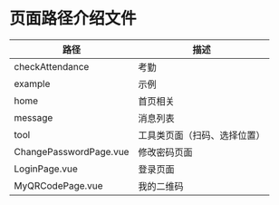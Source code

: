 # 页面路径介绍文件

| 路径                     | 描述             |
|------------------------|----------------|
| checkAttendance        | 考勤             |
| example                | 示例             |
| home                   | 首页相关           |
| message                | 消息列表           |
| tool                   | 工具类页面（扫码、选择位置） |
| ChangePasswordPage.vue | 修改密码页面         |
| LoginPage.vue          | 登录页面           |
| MyQRCodePage.vue       | 我的二维码          |
